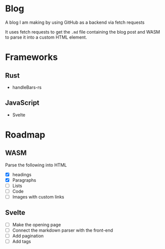 # Blog
A blog I am making by using GitHub as a backend via fetch requests

It uses fetch requests to get the `.md` file containing the blog post and WASM to parse it into a custom HTML element.

# Frameworks
## Rust
- handleBars-rs
## JavaScript
- Svelte

# Roadmap
## WASM
Parse the following into HTML
- [X] headings
- [X] Paragraphs
- [ ] Lists
- [ ] Code
- [ ] Images with custom links

## Svelte
- [ ] Make the opening page
- [ ] Connect the markdown parser with the front-end
- [ ] Add pagination
- [ ] Add tags
